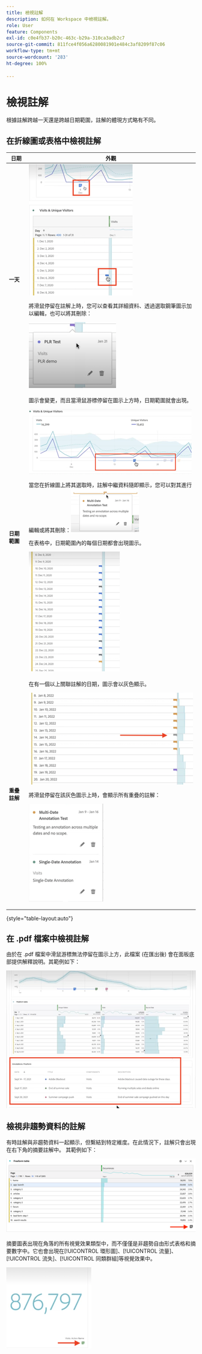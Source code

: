 ```yaml
---
title: 檢視註解
description: 如何在 Workspace 中檢視註解。
role: User
feature: Components
exl-id: c0e4fb37-b20c-463c-b29a-310ca3adb2c7
source-git-commit: 811fce4f056a6280081901e484c3af8209f87c06
workflow-type: tm+mt
source-wordcount: '283'
ht-degree: 100%

---
```


# 檢視註解

根據註解跨越一天還是跨越日期範圍，註解的體現方式略有不同。

## 在折線圖或表格中檢視註解

| 日期 | 外觀 |
| --- | --- |
| **一天** | ![帶有醒目提示註解的折線圖視覺效果](assets/single-day.png)<p>將滑鼠停留在註解上時，您可以查看其詳細資料、透過選取鋼筆圖示加以編輯，也可以將其刪除：<p> ![註解詳細資料，以及編輯或刪除註解的選項。](assets/hover.png) |
| **日期範圍** | 圖示會變更，而且當滑鼠游標停留在圖示上方時，日期範圍就會出現。<p>![日期範圍註解圖示](assets/multi-day.png)<p>當您在折線圖上將其選取時，註解中繼資料隨即顯示，您可以對其進行編輯或將其刪除：![](assets/multi-hover.png)<p>在表格中，日期範圍內的每個日期都會出現圖示。<p>![](assets/multi-day-table.png) |
| **重疊註解** | 在有一個以上關聯註解的日期，圖示會以灰色顯示。<p>![重疊註解的詳細資料  ](assets/grey.png)<p>將滑鼠停留在該灰色圖示上時，會顯示所有重疊的註解：<p>![](assets/overlap.png) |

{style="table-layout:auto"}

## 在 .pdf 檔案中檢視註解

由於在 .pdf 檔案中滑鼠游標無法停留在圖示上方，此檔案 (在匯出後) 會在面板底部提供解釋說明。其範例如下：

![.pdf 檔案的醒目提示視圖，顯示註解的說明。](assets/ann-pdf.png)

## 檢視非趨勢資料的註解

有時註解與非趨勢資料一起顯示，但繫結到特定維度。在此情況下，註解只會出現在右下角的摘要註解中。 其範例如下：

![](assets/non-date.png)

摘要圖表出現在角落的所有視覺效果類型中，而不僅僅是非趨勢自由形式表格和摘要數字中。它也會出現在[!UICONTROL 環形圖]、[!UICONTROL 流量]、[!UICONTROL 流失]、[!UICONTROL 同類群組]等視覺效果中。

![視覺效果中的摘要圖表](assets/ann-summary.png)
